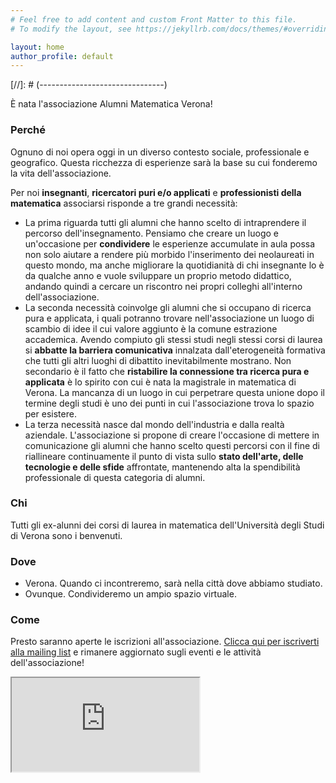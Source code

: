 ```yaml
---
# Feel free to add content and custom Front Matter to this file.
# To modify the layout, see https://jekyllrb.com/docs/themes/#overriding-theme-defaults

layout: home
author_profile: default
---
```


[//]: # (-------------------------------)
<script type="text/javascript" src="//downloads.mailchimp.com/js/signup-forms/popup/unique-methods/embed.js" data-dojo-config="usePlainJson: true, isDebug: false"></script><script type="text/javascript">window.dojoRequire(["mojo/signup-forms/Loader"], function(L) { L.start({"baseUrl":"mc.us3.list-manage.com","uuid":"6f6f5c432a5b4f77ddeca0a2c","lid":"0452123c81","uniqueMethods":true}) })</script>
[//]: # (-------------------------------)



[//]: # (-------------------------------)
<link href="css/style.css" rel="stylesheet" type="text/css">
[//]: # (-------------------------------)

È nata l'associazione Alumni Matematica Verona!

### Perché
Ognuno di noi opera oggi in un diverso contesto sociale, professionale e geografico. Questa ricchezza di esperienze sarà la base su cui fonderemo la vita dell'associazione.

Per noi **insegnanti**, **ricercatori puri e/o applicati** e **professionisti della matematica** associarsi risponde a tre grandi necessità:

* La prima riguarda tutti gli alumni che hanno scelto di intraprendere il percorso dell'insegnamento. Pensiamo che creare un luogo e un'occasione per **condividere** le esperienze accumulate in aula possa non solo aiutare a rendere più morbido l'inserimento dei neolaureati in questo mondo, ma anche migliorare la quotidianità di chi insegnante lo è da qualche anno e vuole sviluppare un proprio metodo didattico, andando quindi a cercare un riscontro nei propri colleghi all'interno dell'associazione.
* La seconda necessità coinvolge gli alumni che si occupano di ricerca pura e applicata, i quali potranno trovare nell'associazione un luogo di scambio di idee il cui valore aggiunto è la comune estrazione accademica. Avendo compiuto gli stessi studi negli stessi corsi di laurea si **abbatte la barriera comunicativa** innalzata dall'eterogeneità formativa che tutti gli altri luoghi di dibattito inevitabilmente mostrano. Non secondario è il fatto che **ristabilire la connessione tra ricerca pura e applicata** è lo spirito con cui è nata la magistrale in matematica di Verona. La mancanza di un luogo in cui perpetrare questa unione dopo il termine degli studi è uno dei punti in cui l'associazione trova lo spazio per esistere.
* La terza necessità nasce dal mondo dell'industria e dalla realtà aziendale. L'associazione si propone di creare l'occasione di mettere in comunicazione gli alumni che hanno scelto questi percorsi con il fine di riallineare continuamente il punto di vista sullo **stato dell'arte, delle tecnologie e delle sfide** affrontate, mantenendo alta la spendibilità professionale di questa categoria di alumni.


### Chi
Tutti gli ex-alunni dei corsi di laurea in matematica dell'Università degli Studi di Verona sono i benvenuti.

### Dove
* Verona. Quando ci incontreremo, sarà nella città dove abbiamo studiato.
* Ovunque. Condivideremo un ampio spazio virtuale.

### Come
Presto saranno aperte le iscrizioni all'associazione. [Clicca qui per iscriverti alla mailing list](http://eepurl.com/gv9u9D) e rimanere aggiornato sugli eventi e le attività dell'associazione!

<div class="Map">
	<iframe src="https://www.google.com/maps/d/embed?mid=1-TSYgamdXiBJKSBNwVW4_djxalFTtHsz" id="map-alumni"></iframe>
</div>
